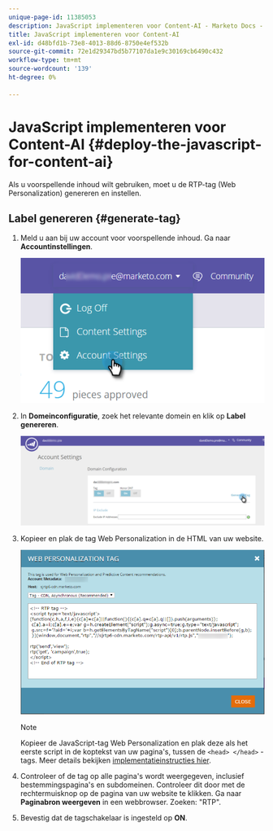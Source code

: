 ```yaml
---
unique-page-id: 11385053
description: JavaScript implementeren voor Content-AI - Marketo Docs - Productdocumentatie
title: JavaScript implementeren voor Content-AI
exl-id: d48bfd1b-73e8-4013-88d6-8750e4ef532b
source-git-commit: 72e1d29347bd5b77107da1e9c30169cb6490c432
workflow-type: tm+mt
source-wordcount: '139'
ht-degree: 0%

---
```


# JavaScript implementeren voor Content-AI {#deploy-the-javascript-for-content-ai}

Als u voorspellende inhoud wilt gebruiken, moet u de RTP-tag (Web Personalization) genereren en instellen.

## Label genereren {#generate-tag}

1. Meld u aan bij uw account voor voorspellende inhoud. Ga naar **Accountinstellingen**.

   ![](assets/settings-dropdown-account-hands.png)

1. In **Domeinconfiguratie**, zoek het relevante domein en klik op **Label genereren**.

   ![](assets/generate-tag.png)

1. Kopieer en plak de tag Web Personalization in de HTML van uw website.

   ![](assets/web-personalization-tag.png)

   >[!NOTE]
   >
   >Kopieer de JavaScript-tag Web Personalization en plak deze als het eerste script in de koptekst van uw pagina&#39;s, tussen de `<head> </head>` -tags. Meer details bekijken [implementatieinstructies hier](/help/marketo/product-docs/web-personalization/rtp-tag-implementation/deploy-the-rtp-javascript.md).

1. Controleer of de tag op alle pagina&#39;s wordt weergegeven, inclusief bestemmingspagina&#39;s en subdomeinen. Controleer dit door met de rechtermuisknop op de pagina van uw website te klikken. Ga naar **Paginabron weergeven** in een webbrowser. Zoeken: &quot;RTP&quot;.

1. Bevestig dat de tagschakelaar is ingesteld op **ON**.
